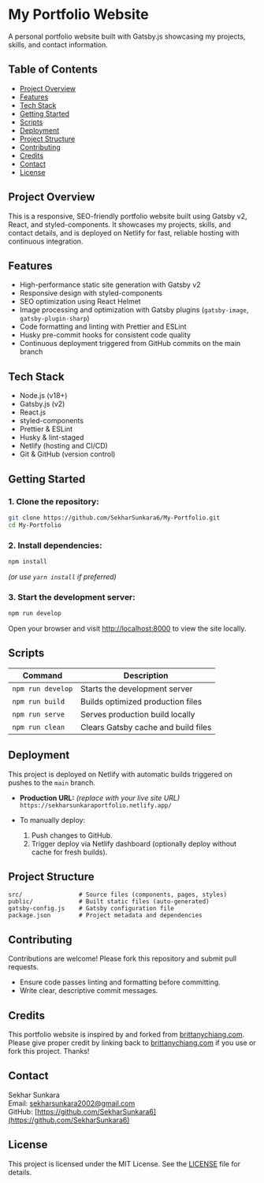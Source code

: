 # My Portfolio Website

A personal portfolio website built with Gatsby.js showcasing my projects, skills, and contact information.

## Table of Contents

- [Project Overview](#project-overview)  
- [Features](#features)  
- [Tech Stack](#tech-stack)  
- [Getting Started](#getting-started)  
- [Scripts](#scripts)  
- [Deployment](#deployment)  
- [Project Structure](#project-structure)  
- [Contributing](#contributing)  
- [Credits](#credits)  
- [Contact](#contact)  
- [License](#license)  

## Project Overview

This is a responsive, SEO-friendly portfolio website built using Gatsby v2, React, and styled-components. It showcases my projects, skills, and contact details, and is deployed on Netlify for fast, reliable hosting with continuous integration.

## Features

- High-performance static site generation with Gatsby v2  
- Responsive design with styled-components  
- SEO optimization using React Helmet  
- Image processing and optimization with Gatsby plugins (`gatsby-image`, `gatsby-plugin-sharp`)  
- Code formatting and linting with Prettier and ESLint  
- Husky pre-commit hooks for consistent code quality  
- Continuous deployment triggered from GitHub commits on the main branch  

## Tech Stack

- Node.js (v18+)  
- Gatsby.js (v2)  
- React.js  
- styled-components  
- Prettier & ESLint  
- Husky & lint-staged  
- Netlify (hosting and CI/CD)  
- Git & GitHub (version control)  

## Getting Started

### 1. Clone the repository:

```bash
git clone https://github.com/SekharSunkara6/My-Portfolio.git
cd My-Portfolio
```

### 2. Install dependencies:

```bash
npm install
```

*(or use `yarn install` if preferred)*

### 3. Start the development server:

```bash
npm run develop
```

Open your browser and visit [http://localhost:8000](http://localhost:8000) to view the site locally.

## Scripts

| Command           | Description                         |
| ----------------- | --------------------------------- |
| `npm run develop` | Starts the development server      |
| `npm run build`   | Builds optimized production files  |
| `npm run serve`   | Serves production build locally    |
| `npm run clean`   | Clears Gatsby cache and build files|

## Deployment

This project is deployed on Netlify with automatic builds triggered on pushes to the `main` branch.

- **Production URL:** *(replace with your live site URL)*  
  `https://sekharsunkaraportfolio.netlify.app/`

- To manually deploy:  
  1. Push changes to GitHub.  
  2. Trigger deploy via Netlify dashboard (optionally deploy without cache for fresh builds).

## Project Structure

```
src/                # Source files (components, pages, styles)
public/             # Built static files (auto-generated)
gatsby-config.js    # Gatsby configuration file
package.json        # Project metadata and dependencies
```

## Contributing

Contributions are welcome! Please fork this repository and submit pull requests.

- Ensure code passes linting and formatting before committing.  
- Write clear, descriptive commit messages.

## Credits

This portfolio website is inspired by and forked from [brittanychiang.com](https://brittanychiang.com).  
Please give proper credit by linking back to [brittanychiang.com](https://brittanychiang.com) if you use or fork this project. Thanks!

## Contact

Sekhar Sunkara  
Email: sekharsunkara2002@gmail.com  
GitHub: [https://github.com/SekharSunkara6](https://github.com/SekharSunkara6)

## License

This project is licensed under the MIT License. See the [LICENSE](LICENSE) file for details.

